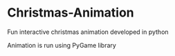 # Christmas-Animation
Fun interactive christmas animation developed in python

Animation is run using PyGame library
